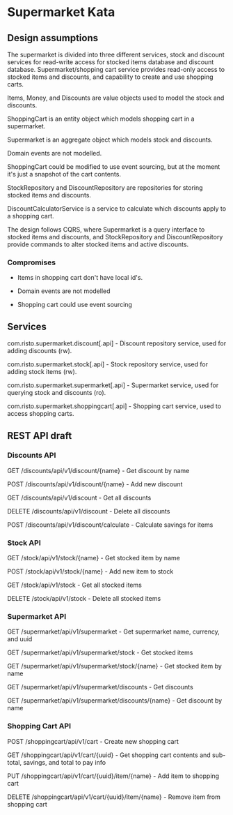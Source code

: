 # Supermarket Kata

## Design assumptions

The supermarket is divided into three different services, stock and discount services for read-write access for stocked items database and discount database. Supermarket/shopping cart service provides read-only access to stocked items and discounts, and capability to create and use shopping carts. 


Items, Money, and Discounts are value objects used to model the stock and discounts.

ShoppingCart is an entity object which models shopping cart in a supermarket.

Supermarket is an aggregate object which models stock and discounts.

Domain events are not modelled.

ShoppingCart could be modified to use event sourcing, but at the moment it's just a snapshot of the cart contents.

StockRepository and DiscountRepository are repositories for storing stocked items and discounts.

DiscountCalculatorService is a service to calculate which discounts apply to a shopping cart. 

The design follows CQRS, where Supermarket is a query interface to stocked items and discounts, and StockRepository and DiscountRepository provide commands to alter stocked items and active discounts. 



### Compromises

- Items in shopping cart don't have local id's.

- Domain events are not modelled

- Shopping cart could use event sourcing


## Services

com.risto.supermarket.discount[.api] - Discount repository service, used for adding discounts (rw).

com.risto.supermarket.stock[.api] - Stock repository service, used for adding stock items (rw).

com.risto.supermarket.supermarket[.api] - Supermarket service, used for querying stock and discounts (ro).

com.risto.supermarket.shoppingcart[.api] - Shopping cart service, used to access shopping carts.


## REST API draft

### Discounts API

GET /discounts/api/v1/discount/{name}   - Get discount by name

POST /discounts/api/v1/discount/{name}  - Add new discount


GET /discounts/api/v1/discount  		- Get all discounts

DELETE /discounts/api/v1/discount  		- Delete all discounts


POST /discounts/api/v1/discount/calculate  - Calculate savings for items


### Stock API

GET /stock/api/v1/stock/{name}   - Get stocked item by name

POST /stock/api/v1/stock/{name}  - Add new item to stock


GET /stock/api/v1/stock  		 - Get all stocked items

DELETE /stock/api/v1/stock  	 - Delete all stocked items


### Supermarket API

GET /supermarket/api/v1/supermarket              - Get supermarket name, currency, and uuid


GET /supermarket/api/v1/supermarket/stock        - Get stocked items

GET /supermarket/api/v1/supermarket/stock/{name} - Get stocked item by name


GET /supermarket/api/v1/supermarket/discounts        - Get discounts

GET /supermarket/api/v1/supermarket/discounts/{name} - Get discount by name


### Shopping Cart API

POST /shoppingcart/api/v1/cart        - Create new shopping cart

GET /shoppingcart/api/v1/cart/{uuid}  - Get shopping cart contents and sub-total, savings, and total to pay info

PUT /shoppingcart/api/v1/cart/{uuid}/item/{name}  - Add item to shopping cart

DELETE /shoppingcart/api/v1/cart/{uuid}/item/{name}  - Remove item from shopping cart


